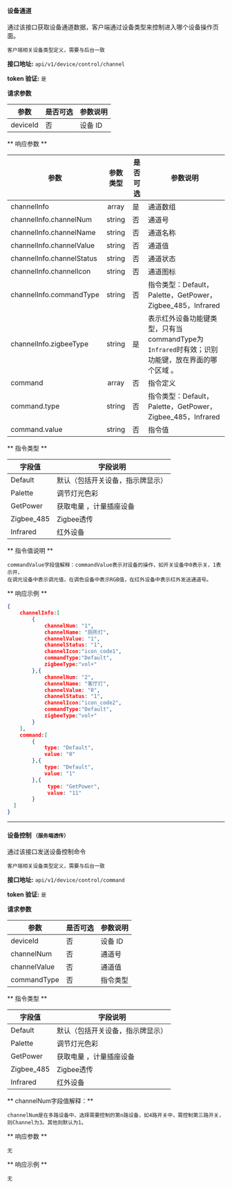 #### 设备通道
通过该接口获取设备通道数据，客户端通过设备类型来控制进入哪个设备操作页面。

`客户端相关设备类型定义，需要与后台一致`

**接口地址:**  `api/v1/device/control/channel`

**token 验证:**  `是`

**请求参数**

|      参数     | 是否可选 | 参数说明 |
|---------------|----------|----------|
| deviceId      | 否       | 设备 ID  |



** 响应参数 **

| 参数                      | 参数类型 | 是否可选 | 参数说明                                                                                          |
| ---                       | :---:    | ----     | ---                                                                                               |
| channelInfo               | array    | 是       | 通道数组                                                                                          |
| channelInfo.channelNum    | string   | 否       | 通道号                                                                                            |
| channelInfo.channelName   | string   | 否       | 通道名称                                                                                          |
| channelInfo.channelValue  | string   | 否       | 通道值                                                                                            |
| channelInfo.channelStatus | string   | 否       | 通道状态                                                                                          |
| channelInfo.channelIcon   | string   | 否       | 通道图标                                                                                          |
| channelInfo.commandType   | string   | 否       | 指令类型：Default，Palette，GetPower，Zigbee_485，Infrared                                                  |
| channelInfo.zigbeeType    | string   | 是       | 表示红外设备功能键类型，只有当commandType为`Infrared`时有效；识别功能键，放在界面的哪个区域  。 |
| command                   | array    | 否       | 指令定义                                                                                          |
| command.type              | string   | 否       | 指令类型：Default，Palette，GetPower，Zigbee_485，Infrared                                                  |
| command.value             | string   | 否       | 指令值                                                                                            |




** 指令类型 **

|   字段值   |             字段说明             |
|------------|----------------------------------|
| Default    | 默认（包括开关设备，指示牌显示） |
| Palette    | 调节灯光色彩                     |
| GetPower   | 获取电量 ，计量插座设备          |
| Zigbee_485 | Zigbee透传                       |
| Infrared   | 红外设备                         |


** 指令值说明 **

    commandValue字段值解释：commandValue表示对设备的操作，如开关设备中0表示关，1表示开，
    在调光设备中表示调光值，在调色设备中表示RGB值，在红外设备中表示红外发送通道号。

** 响应示例 **
``` json
{
    channelInfo:[
        {
            channelNum: "1",
            channelName: "厕所灯",
            channelValue: "1",
            channelStatus: "1",
            channelIcon:"icon_code1",
            commandType:"Default",
            zigbeeType:"vol+"
        },{
            channelNum: "2",
            channelName: "客厅灯",
            channelValue: "0",
            channelStatus: "1",
            channelIcon:"icon_code2",
            commandType:"Default",
            zigbeeType:"vol+"
        }
    ],
    command:[
        {
            type: "Default",
            value: "0"
        },{
            type: "Default",
            value: "1"
        },{
             type: "GetPower",
             value: "11"
        }
  ]
}
```

---

#### 设备控制 `（服务端透传）`
通过该接口发送设备控制命令

`客户端相关设备类型定义，需要与后台一致`

**接口地址:**  `api/v1/device/control/command`

**token 验证:**  `是`

**请求参数**

|     参数     | 是否可选 | 参数说明 |
|--------------|----------|----------|
| deviceId     | 否       | 设备 ID  |
| channelNum   | 否       | 通道号   |
| channelValue | 否       | 通道值   |
| commandType  | 否       | 指令类型 |

** 指令类型 **

|   字段值   |             字段说明             |
|------------|----------------------------------|
| Default    | 默认（包括开关设备，指示牌显示） |
| Palette    | 调节灯光色彩                     |
| GetPower   | 获取电量 ，计量插座设备          |
| Zigbee_485 | Zigbee透传                       |
| Infrared   | 红外设备                         |

** channelNum字段值解释：**

    channelNum是在多路设备中，选择需要控制的第n路设备，如4路开关中，需控制第三路开关，
    则Channel为3。其他则默认为1。

** 响应参数 **

`无`

** 响应示例 **

`无`